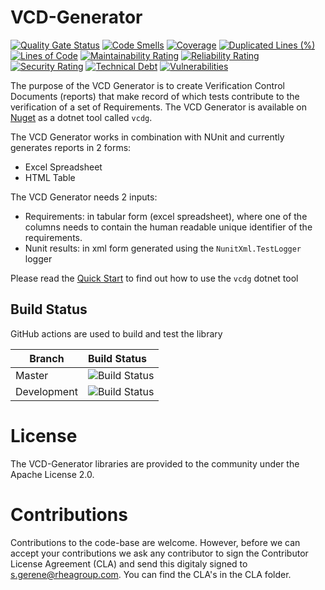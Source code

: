
# VCD-Generator

[![Quality Gate Status](https://sonarcloud.io/api/project_badges/measure?project=RHEAGROUP_VCD-Generator&metric=alert_status)](https://sonarcloud.io/summary/new_code?id=RHEAGROUP_VCD-Generator)
[![Code Smells](https://sonarcloud.io/api/project_badges/measure?project=RHEAGROUP_VCD-Generator&metric=code_smells)](https://sonarcloud.io/summary/new_code?id=RHEAGROUP_VCD-Generator)
[![Coverage](https://sonarcloud.io/api/project_badges/measure?project=RHEAGROUP_VCD-Generator&metric=coverage)](https://sonarcloud.io/summary/new_code?id=RHEAGROUP_VCD-Generator)
[![Duplicated Lines (%)](https://sonarcloud.io/api/project_badges/measure?project=RHEAGROUP_VCD-Generator&metric=duplicated_lines_density)](https://sonarcloud.io/summary/new_code?id=RHEAGROUP_VCD-Generator)
[![Lines of Code](https://sonarcloud.io/api/project_badges/measure?project=RHEAGROUP_VCD-Generator&metric=ncloc)](https://sonarcloud.io/summary/new_code?id=RHEAGROUP_VCD-Generator)
[![Maintainability Rating](https://sonarcloud.io/api/project_badges/measure?project=RHEAGROUP_VCD-Generator&metric=sqale_rating)](https://sonarcloud.io/summary/new_code?id=RHEAGROUP_VCD-Generator)
[![Reliability Rating](https://sonarcloud.io/api/project_badges/measure?project=RHEAGROUP_VCD-Generator&metric=reliability_rating)](https://sonarcloud.io/summary/new_code?id=RHEAGROUP_VCD-Generator)
[![Security Rating](https://sonarcloud.io/api/project_badges/measure?project=RHEAGROUP_VCD-Generator&metric=security_rating)](https://sonarcloud.io/summary/new_code?id=RHEAGROUP_VCD-Generator)
[![Technical Debt](https://sonarcloud.io/api/project_badges/measure?project=RHEAGROUP_VCD-Generator&metric=sqale_index)](https://sonarcloud.io/summary/new_code?id=RHEAGROUP_VCD-Generator)
[![Vulnerabilities](https://sonarcloud.io/api/project_badges/measure?project=RHEAGROUP_VCD-Generator&metric=vulnerabilities)](https://sonarcloud.io/summary/new_code?id=RHEAGROUP_VCD-Generator)

The purpose of the VCD Generator is to create Verification Control Documents (reports) that make record of which tests contribute to the verification of a set of Requirements. The VCD Generator is available on [Nuget](https://www.nuget.org/packages/vcdg) as a dotnet tool called `vcdg`.

The VCD Generator works in combination with NUnit and currently generates reports in 2 forms:
  - Excel Spreadsheet
  - HTML Table

The VCD Generator needs 2 inputs:
  - Requirements: in tabular form (excel spreadsheet), where one of the columns needs to contain the human readable unique identifier of the requirements.
  - Nunit results: in xml form generated using the `NunitXml.TestLogger` logger

Please read the [Quick Start](https://github.com/RHEAGROUP/VCD-Generator/wiki/Quick-Start) to find out how to use the `vcdg` dotnet tool

## Build Status

GitHub actions are used to build and test the library

Branch | Build Status
------- | :------------
Master | ![Build Status](https://github.com/RHEAGROUP/VCD-Generator/actions/workflows/CodeQuality.yml/badge.svg?branch=master)
Development | ![Build Status](https://github.com/RHEAGROUP/VCD-Generator/actions/workflows/CodeQuality.yml/badge.svg?branch=development)

# License

The VCD-Generator libraries are provided to the community under the Apache License 2.0.

# Contributions

Contributions to the code-base are welcome. However, before we can accept your contributions we ask any contributor to sign the Contributor License Agreement (CLA) and send this digitaly signed to s.gerene@rheagroup.com. You can find the CLA's in the CLA folder.